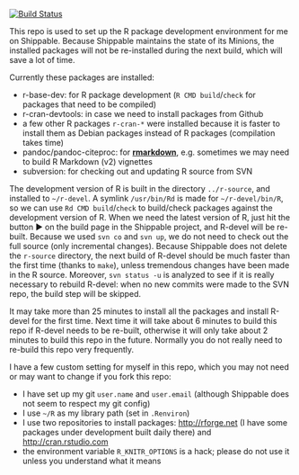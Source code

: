 [![Build Status](https://api.shippable.com/projects/5400d09ada3d3d8610f7c124/badge/master)](https://www.shippable.com/projects/5400d09ada3d3d8610f7c124)

This repo is used to set up the R package development environment for me on
Shippable. Because Shippable maintains the state of its Minions, the installed
packages will not be re-installed during the next build, which will save a lot
of time.

Currently these packages are installed:

- r-base-dev: for R package development (`R CMD build`/`check` for packages that
  need to be compiled)
- r-cran-devtools: in case we need to install packages from Github
- a few other R packages `r-cran-*` were installed because it is faster to
  install them as Debian packages instead of R packages (compilation takes time)
- pandoc/pandoc-citeproc: for [**rmarkdown**](http://rmarkdown.rstudio.com),
  e.g. sometimes we may need to build R Markdown (v2) vignettes
- subversion: for checking out and updating R source from SVN

The development version of R is built in the directory `../r-source`, and
installed to `~/r-devel`. A symlink `/usr/bin/Rd` is made for `~/r-devel/bin/R`,
so we can use `Rd CMD build`/`check` to build/check packages against the
development version of R. When we need the latest version of R, just hit the
button :arrow_forward: on the build page in the Shippable project, and R-devel
will be re-built. Because we used `svn co` and `svn up`, we do not need to check
out the full source (only incremental changes). Because Shippable does not
delete the `r-source` directory, the next build of R-devel should be much faster
than the first time (thanks to `make`), unless tremendous changes have been made
in the R source. Moreover, `svn status -u` is analyzed to see if it is really
necessary to rebuild R-devel: when no new commits were made to the SVN repo, the
build step will be skipped.

It may take more than 25 minutes to install all the packages and install R-devel
for the first time. Next time it will take about 6 minutes to build this repo if
R-devel needs to be re-built, otherwise it will only take about 2 minutes to
build this repo in the future. Normally you do not really need to re-build this
repo very frequently.

I have a few custom setting for myself in this repo, which you may not need or
may want to change if you fork this repo:

- I have set up my git `user.name` and `user.email` (although Shippable does not
  seem to respect my git config)
- I use `~/R` as my library path (set in `.Renviron`)
- I use two repositories to install packages: http://rforge.net (I have some
  packages under development built daily there) and http://cran.rstudio.com
- the environment variable `R_KNITR_OPTIONS` is a hack; please do not use it
  unless you understand what it means
